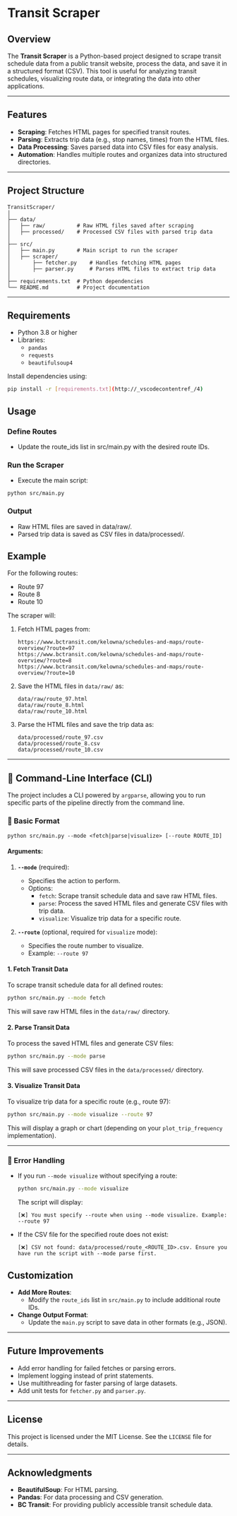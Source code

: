 # Transit Scraper

## Overview
The **Transit Scraper** is a Python-based project designed to scrape transit schedule data from a public transit website, process the data, and save it in a structured format (CSV). This tool is useful for analyzing transit schedules, visualizing route data, or integrating the data into other applications.

---

## Features
- **Scraping**: Fetches HTML pages for specified transit routes.
- **Parsing**: Extracts trip data (e.g., stop names, times) from the HTML files.
- **Data Processing**: Saves parsed data into CSV files for easy analysis.
- **Automation**: Handles multiple routes and organizes data into structured directories.

---

## Project Structure
```
TransitScraper/
│
├── data/
│   ├── raw/          # Raw HTML files saved after scraping
│   ├── processed/    # Processed CSV files with parsed trip data
│
├── src/
│   ├── main.py       # Main script to run the scraper
│   ├── scraper/
│       ├── fetcher.py    # Handles fetching HTML pages
│       ├── parser.py     # Parses HTML files to extract trip data
│
├── requirements.txt  # Python dependencies
└── README.md         # Project documentation
```

---

## Requirements
- Python 3.8 or higher
- Libraries:
  - `pandas`
  - `requests`
  - `beautifulsoup4`

Install dependencies using:
```bash
pip install -r [requirements.txt](http://_vscodecontentref_/4)
```

## Usage
### Define Routes

- Update the route_ids list in src/main.py with the desired route IDs.

### Run the Scraper
- Execute the main script:
```
python src/main.py
```
### Output

- Raw HTML files are saved in data/raw/.
- Parsed trip data is saved as CSV files in data/processed/.


## Example
For the following routes:
- Route 97
- Route 8
- Route 10

The scraper will:
1. Fetch HTML pages from:
   ```
   https://www.bctransit.com/kelowna/schedules-and-maps/route-overview/?route=97
   https://www.bctransit.com/kelowna/schedules-and-maps/route-overview/?route=8
   https://www.bctransit.com/kelowna/schedules-and-maps/route-overview/?route=10
   ```
2. Save the HTML files in `data/raw/` as:
   ```
   data/raw/route_97.html
   data/raw/route_8.html
   data/raw/route_10.html
   ```
3. Parse the HTML files and save the trip data as:
   ```
   data/processed/route_97.csv
   data/processed/route_8.csv
   data/processed/route_10.csv
   ```

---
## 🧪 Command-Line Interface (CLI)

The project includes a CLI powered by `argparse`, allowing you to run specific parts of the pipeline directly from the command line.

### 📌 Basic Format

```
python src/main.py --mode <fetch|parse|visualize> [--route ROUTE_ID]
```

#### Arguments:
1. **`--mode`** (required):
   - Specifies the action to perform.
   - Options:
     - `fetch`: Scrape transit schedule data and save raw HTML files.
     - `parse`: Process the saved HTML files and generate CSV files with trip data.
     - `visualize`: Visualize trip data for a specific route.

2. **`--route`** (optional, required for `visualize` mode):
   - Specifies the route number to visualize.
   - Example: `--route 97`

#### 1. Fetch Transit Data
To scrape transit schedule data for all defined routes:
```bash
python src/main.py --mode fetch
```
This will save raw HTML files in the `data/raw/` directory.

#### 2. Parse Transit Data
To process the saved HTML files and generate CSV files:
```bash
python src/main.py --mode parse
```
This will save processed CSV files in the `data/processed/` directory.

#### 3. Visualize Transit Data
To visualize trip data for a specific route (e.g., route 97):
```bash
python src/main.py --mode visualize --route 97
```
This will display a graph or chart (depending on your `plot_trip_frequency` implementation).

---
### 🛑 Error Handling
- If you run `--mode visualize` without specifying a route:
  ```bash
  python src/main.py --mode visualize
  ```
  The script will display:
  ```
  [❌] You must specify --route when using --mode visualize. Example: --route 97
  ```

- If the CSV file for the specified route does not exist:
  ```
  [❌] CSV not found: data/processed/route_<ROUTE_ID>.csv. Ensure you have run the script with --mode parse first.
  ```

## Customization
- **Add More Routes**:
  - Modify the `route_ids` list in `src/main.py` to include additional route IDs.
- **Change Output Format**:
  - Update the `main.py` script to save data in other formats (e.g., JSON).

---

## Future Improvements
- Add error handling for failed fetches or parsing errors.
- Implement logging instead of print statements.
- Use multithreading for faster parsing of large datasets.
- Add unit tests for `fetcher.py` and `parser.py`.

---

## License
This project is licensed under the MIT License. See the `LICENSE` file for details.

---

## Acknowledgments
- **BeautifulSoup**: For HTML parsing.
- **Pandas**: For data processing and CSV generation.
- **BC Transit**: For providing publicly accessible transit schedule data.